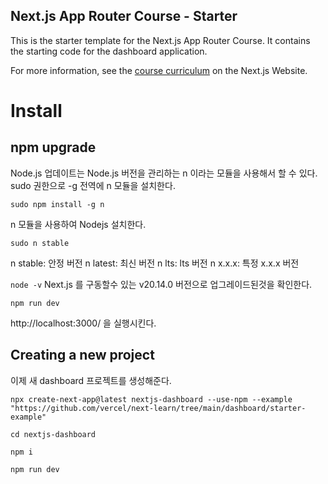 ## Next.js App Router Course - Starter

This is the starter template for the Next.js App Router Course. It contains the starting code for the dashboard application.

For more information, see the [course curriculum](https://nextjs.org/learn) on the Next.js Website.

# Install

## npm upgrade

Node.js 업데이트는 Node.js 버전을 관리하는 n 이라는 모듈을 사용해서 할 수 있다.
sudo 권한으로 -g 전역에 n 모듈을 설치한다.

`sudo npm install -g n`

n 모듈을 사용하여 Nodejs 설치한다.

`sudo n stable`

n stable: 안정 버전
n latest: 최신 버전
n lts: lts 버전
n x.x.x: 특정 x.x.x 버전

`node -v`
Next.js 를 구동할수 있는 v20.14.0 버전으로 업그레이드된것을 확인한다.

`npm run dev`

http://localhost:3000/ 을 실행시킨다.

## Creating a new project

이제 새 dashboard 프로젝트를 생성해준다.

`npx create-next-app@latest nextjs-dashboard --use-npm --example "https://github.com/vercel/next-learn/tree/main/dashboard/starter-example"`

`cd nextjs-dashboard`

`npm i`

`npm run dev`
